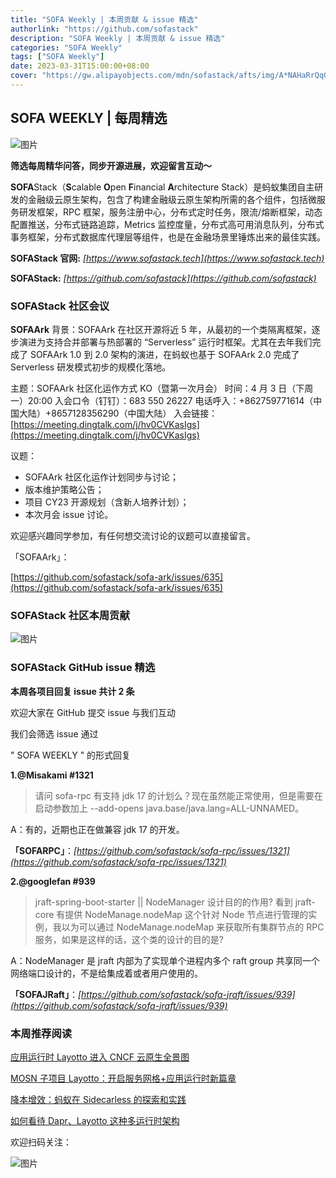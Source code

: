 ```yaml
---
title: "SOFA Weekly | 本周贡献 & issue 精选"
authorlink: "https://github.com/sofastack"
description: "SOFA Weekly | 本周贡献 & issue 精选"
categories: "SOFA Weekly"
tags: ["SOFA Weekly"]
date: 2023-03-31T15:00:00+08:00
cover: "https://gw.alipayobjects.com/mdn/sofastack/afts/img/A*NAHaRrQqGzAAAAAAAAAAAAAAARQnAQ"
---
```


## SOFA WEEKLY | 每周精选

![图片](https://p3-juejin.byteimg.com/tos-cn-i-k3u1fbpfcp/1e08fca65f7643c783d33f590bb41d5a~tplv-k3u1fbpfcp-zoom-1.image)

**筛选每周精华问答，同步开源进展，欢迎留言互动～**

**SOFA**Stack（**S**calable **O**pen **F**inancial **A**rchitecture Stack）是蚂蚁集团自主研发的金融级云原生架构，包含了构建金融级云原生架构所需的各个组件，包括微服务研发框架，RPC 框架，服务注册中心，分布式定时任务，限流/熔断框架，动态配置推送，分布式链路追踪，Metrics 监控度量，分布式高可用消息队列，分布式事务框架，分布式数据库代理层等组件，也是在金融场景里锤炼出来的最佳实践。

**SOFAStack 官网:** *[https://www.sofastack.tech](https://www.sofastack.tech)*

**SOFAStack:** *[https://github.com/sofastack](https://github.com/sofastack)*

### SOFAStack 社区会议

**SOFAArk**
背景：SOFAArk 在社区开源将近 5 年，从最初的一个类隔离框架，逐步演进为支持合并部署与热部署的 “Serverless” 运行时框架。尤其在去年我们完成了 SOFAArk 1.0 到 2.0 架构的演进，在蚂蚁也基于 SOFAArk 2.0 完成了 Serverless 研发模式初步的规模化落地。

主题：SOFAArk 社区化运作方式 KO（暨第一次月会）
时间：4 月 3 日（下周一）20:00
入会口令（钉钉）：683 550 26227
电话呼入：+862759771614（中国大陆）+8657128356290（中国大陆）
入会链接：[https://meeting.dingtalk.com/j/hv0CVKasIgs](https://meeting.dingtalk.com/j/hv0CVKasIgs)

议题：

- SOFAArk 社区化运作计划同步与讨论；
- 版本维护策略公告；
- 项目 CY23 开源规划（含新人培养计划）；
- 本次月会 issue 讨论。

欢迎感兴趣同学参加，有任何想交流讨论的议题可以直接留言。

「SOFAArk」：

[https://github.com/sofastack/sofa-ark/issues/635](https://github.com/sofastack/sofa-ark/issues/635)

### SOFAStack 社区本周贡献

![图片](https://mdn.alipayobjects.com/huamei_soxoym/afts/img/A*MgstQrvozwUAAAAAAAAAAAAADrGAAQ/original)

### SOFAStack GitHub issue 精选

**本周各项目回复 issue 共计 2 条**

欢迎大家在 GitHub 提交 issue 与我们互动

我们会筛选 issue 通过

" SOFA WEEKLY " 的形式回复

**1.@Misakami  #1321**

> 请问 sofa-rpc 有支持 jdk 17 的计划么？现在虽然能正常使用，但是需要在启动参数加上 --add-opens java.base/java.lang=ALL-UNNAMED。

A：有的，近期也正在做兼容 jdk 17 的开发。

**「SOFARPC」**：*[https://github.com/sofastack/sofa-rpc/issues/1321](https://github.com/sofastack/sofa-rpc/issues/1321)*

**2.@googlefan  #939**

> jraft-spring-boot-starter || NodeManager 设计目的的作用?
看到 jraft-core 有提供 NodeManage.nodeMap 这个针对 Node 节点进行管理的实例，我以为可以通过 NodeManage.nodeMap 来获取所有集群节点的 RPC 服务，如果是这样的话，这个类的设计的目的是?

A：NodeManager 是 jraft 内部为了实现单个进程内多个 raft group 共享同一个网络端口设计的，不是给集成着或者用户使用的。

**「SOFAJRaft」**：*[https://github.com/sofastack/sofa-jraft/issues/939](https://github.com/sofastack/sofa-jraft/issues/939)*

### 本周推荐阅读

[应用运行时 Layotto 进入 CNCF 云原生全景图](https://mp.weixin.qq.com/s?__biz=MzUzMzU5Mjc1Nw==&mid=2247501562&idx=1&sn=67f6fdf0d630ffefc1635b82651a1b2f&chksm=faa32920cdd4a03604cff93e9de80df78094a4211dee0d34409ec8a6edbf3d043615e9e7431d&scene=21)

[MOSN 子项目 Layotto：开启服务网格+应用运行时新篇章](https://mp.weixin.qq.com/s?__biz=MzUzMzU5Mjc1Nw==&mid=2247488835&idx=1&sn=d645b9abc866048e679b56bfe3b72482&chksm=faa0fa99cdd7738ff1749ae75b1670f953c92b70dcf0358337977438fd74b632b21a7b17ece3&scene=21)

[降本增效：蚂蚁在 Sidecarless 的探索和实践](https://mp.weixin.qq.com/s?__biz=MzUzMzU5Mjc1Nw==&mid=2247517989&idx=1&sn=1b49b68c9281d0c2514fa4caa38284fb&chksm=faa368ffcdd4e1e9fa5361d6ea376bbc426272c7a32250cc67ae27dcd84a6113b4a016a1518d&scene=21)

[如何看待 Dapr、Layotto 这种多运行时架构](https://mp.weixin.qq.com/s?__biz=MzUzMzU5Mjc1Nw==&mid=2247510516&idx=1&sn=eff21915cd0ac1a8c8e3f126b549a605&chksm=faa3462ecdd4cf38ab6ab0c7201902fb53d54cea4865f9b7d7cdcdc7eaa00cf354d8b05e5393&scene=21)

欢迎扫码关注：

![图片](https://p3-juejin.byteimg.com/tos-cn-i-k3u1fbpfcp/e19d0a6d7f734ad6a585cde82ae4f3bf~tplv-k3u1fbpfcp-zoom-1.image)
